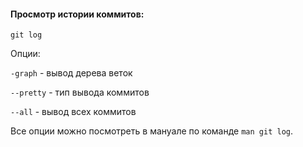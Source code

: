 #### Просмотр истории коммитов:
```git
git log
```

Опции:

`-graph` - вывод дерева веток

`--pretty` - тип вывода коммитов

`--all` - вывод всех коммитов

Все опции можно посмотреть в мануале по команде `man git log`.